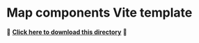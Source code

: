 # Map components Vite template

📁 **[Click here to download this directory](https://download-directory.github.io?url=https://github.com/Esri/arcgis-maps-sdk-javascript-samples-beta/tree/main/packages/map-components/templates/vite)** 📁